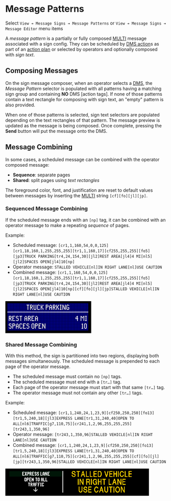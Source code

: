 # Message Patterns

Select `View ➔ Message Signs ➔ Message Patterns` or
`View ➔ Message Signs ➔ Message Editor` menu items

A _message pattern_ is a partially or fully composed [MULTI] message associated
with a sign config.  They can be scheduled by [DMS action]s as part of an
[action plan] or selected by operators and optionally composed with _sign text_.

## Composing Messages

On the sign message composer, when an operator selects a [DMS], the _Message
Pattern_ selector is populated with all patterns having a matching sign group
and containing **NO** DMS [action tags].  If none of those patterns contain a
text rectangle for composing with sign text, an "empty" pattern is also
provided.

When one of those patterns is selected, sign text selectors are populated
depending on the text rectangles of that pattern.  The message preview is
updated as the message is being composed.  Once complete, pressing the **Send**
button will put the message onto the DMS.

## Message Combining

In some cases, a scheduled message can be combined with the operator composed
message:
- **Sequence**: separate pages
- **Shared**: split pages using _text rectangles_

The foreground color, font, and justification are reset to default values
between messages by inserting the [MULTI] string `[cf][fo][jl][jp]`.

### Sequenced Message Combining

If the scheduled message ends with an `[np]` tag, it can be combined with an
operator message to make a repeating _sequence_ of pages.

Example:
- Scheduled message:
  `[cr1,1,160,54,0,0,125][cr1,18,160,1,255,255,255][tr1,1,160,17][cf255,255,255][fo5][jp3]TRUCK PARKING[tr4,24,154,30][jl2]REST AREA[jl4]4 MI[nl5][jl2]SPACES OPEN[jl4]10[np]`
- Operator message:
  `STALLED VEHICLE[nl]IN RIGHT LANE[nl]USE CAUTION`
- Combined message:
  `[cr1,1,160,54,0,0,125][cr1,18,160,1,255,255,255][tr1,1,160,17][cf255,255,255][fo5][jp3]TRUCK PARKING[tr4,24,154,30][jl2]REST AREA[jl4]4 MI[nl5][jl2]SPACES OPEN[jl4]10[np][cf][fo][jl][jp]STALLED VEHICLE[nl]IN RIGHT LANE[nl]USE CAUTION`

![](images/msg_combined_sequenced.gif)

### Shared Message Combining

With this method, the sign is partitioned into two regions, displaying both
messages simultaneously.  The scheduled message is prepended to each page of
the operator message.

- The scheduled message must contain no `[np]` tags.
- The scheduled message must end with a `[tr…]` tag.
- Each page of the operator message must start with that same `[tr…]` tag.
- The operator message must not contain any other `[tr…]` tags.

Example:
- Scheduled message:
  `[cr1,1,240,24,1,23,9][cf250,250,250][fo13][tr1,5,240,18][jl3]EXPRESS LANE[tr1,31,240,40]OPEN TO ALL[nl6]TRAFFIC[g7,110,75][cr241,1,2,96,255,255,255][tr243,1,350,96]`
- Operator message:
  `[tr243,1,350,96]STALLED VEHICLE[nl]IN RIGHT LANE[nl]USE CAUTION`
- Combined message:
  `[cr1,1,240,24,1,23,9][cf250,250,250][fo13][tr1,5,240,18][jl3]EXPRESS LANE[tr1,31,240,40]OPEN TO ALL[nl6]TRAFFIC[g7,110,75][cr241,1,2,96,255,255,255][cf][fo][jl][jp][tr243,1,350,96]STALLED VEHICLE[nl]IN RIGHT LANE[nl]USE CAUTION`

![](images/msg_combined_shared.gif)



[action plan]: action_plans.html
[action tag]: action_plans.html#dms-action-tags
[DMS]: dms.html
[DMS action]: action_plans.html#dms-actions
[MULTI]: multi.html
[WYSIWYG editor]: wysiwyg.html
